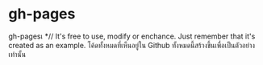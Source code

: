 # gh-pages
gh-pagesเ
*// It's free to use, modify or enchance. Just 
remember that it's created as an example.
โค้ดทั้งหมดที่เห็นอยู่ใน Github ทั้งหมดนี้สร้างขึ้นเพื่อเป็นตัวอย่างเท่านั้น
